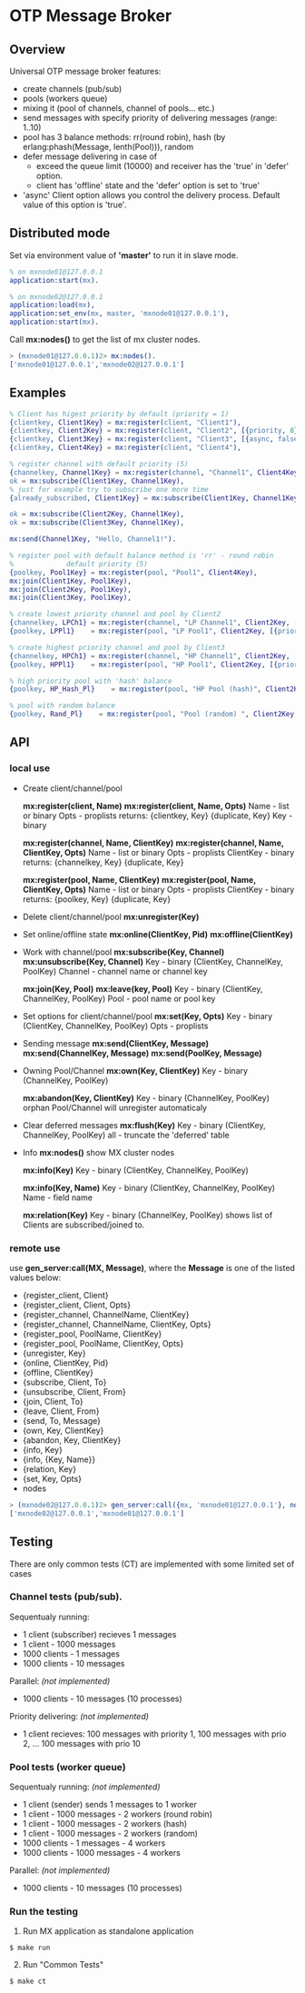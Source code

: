 # OTP Message Broker

## Overview

Universal OTP message broker features:
* create channels (pub/sub)
* pools (workers queue)
* mixing it (pool of channels, channel of pools... etc.)
* send messages with specify priority of delivering messages (range: 1..10)
* pool has 3 balance methods: rr(round robin), hash (by erlang:phash(Message, lenth(Pool))), random
* defer message delivering in case of
    - exceed the queue limit (10000) and receiver has the 'true' in 'defer' option.
    - client has 'offline' state and the 'defer' option is set to 'true'
* 'async' Client option allows you control the delivery process. Default value of this option is 'true'.

## Distributed mode

Set via environment value of **'master'** to run it in slave mode.
```erlang
% on mxnode01@127.0.0.1
application:start(mx).
```
```erlang
% on mxnode02@127.0.0.1
application:load(mx),
application:set_env(mx, master, 'mxnode01@127.0.0.1'),
application:start(mx).
```

Call **mx:nodes()** to get the list of mx cluster nodes.

```erlang
> (mxnode01@127.0.0.1)2> mx:nodes().
['mxnode01@127.0.0.1','mxnode02@127.0.0.1']
```


## Examples

```erlang
% Client has higest priority by default (priority = 1)
{clientkey, Client1Key} = mx:register(client, "Client1"),
{clientkey, Client2Key} = mx:register(client, "Client2", [{priority, 8}]),
{clientkey, Client3Key} = mx:register(client, "Client3", [{async, false}, {defer, true}]),
{clientkey, Client4Key} = mx:register(client, "Client4"),

% register channel with default priority (5)
{channelkey, Channel1Key} = mx:register(channel, "Channel1", Client4Key),
ok = mx:subscribe(Client1Key, Channel1Key),
% just for example try to subscribe one more time
{already_subscribed, Client1Key} = mx:subscribe(Client1Key, Channel1Key),

ok = mx:subscribe(Client2Key, Channel1Key),
ok = mx:subscribe(Client3Key, Channel1Key),

mx:send(Channel1Key, "Hello, Channel1!").

% register pool with default balance method is 'rr' - round robin
%             default priority (5)
{poolkey, Pool1Key} = mx:register(pool, "Pool1", Client4Key),
mx:join(Client1Key, Pool1Key),
mx:join(Client2Key, Pool1Key),
mx:join(Client3Key, Pool1Key),

% create lowest priority channel and pool by Client2
{channelkey, LPCh1} = mx:register(channel, "LP Channel1", Client2Key, [{priority, 10}]),
{poolkey, LPPl1}    = mx:register(pool, "LP Pool1", Client2Key, [{priority, 10}]),

% create highest priority channel and pool by Client3
{channelkey, HPCh1} = mx:register(channel, "HP Channel1", Client2Key, [{priority, 1}]),
{poolkey, HPPl1}    = mx:register(pool, "HP Pool1", Client2Key, [{priority, 1}]),

% high priority pool with 'hash' balance
{poolkey, HP_Hash_Pl}    = mx:register(pool, "HP Pool (hash)", Client2Key, [{priority, 1}, {balance, hash}]),

% pool with random balance
{poolkey, Rand_Pl}    = mx:register(pool, "Pool (random) ", Client2Key, [balance, hash}]),

```

## API

### local use

* Create client/channel/pool

    **mx:register(client, Name)**
    **mx:register(client, Name, Opts)**
    Name - list or binary
    Opts - proplists
    returns: {clientkey, Key}
                   {duplicate, Key}
            Key - binary

    **mx:register(channel, Name, ClientKey)**
    **mx:register(channel, Name, ClientKey, Opts)**
          Name - list or binary
          Opts - proplists
          ClientKey - binary
          returns: {channelkey, Key}
                   {duplicate, Key}

    **mx:register(pool, Name, ClientKey)**
    **mx:register(pool, Name, ClientKey, Opts)**
          Name - list or binary
          Opts - proplists
          ClientKey - binary
          returns: {poolkey, Key}
                   {duplicate, Key}

* Delete client/channel/pool
    **mx:unregister(Key)**

* Set online/offline state
    **mx:online(ClientKey, Pid)**
    **mx:offline(ClientKey)**

* Work with channel/pool
    **mx:subscribe(Key, Channel)**
    **mx:unsubscribe(Key, Channel)**
          Key - binary (ClientKey, ChannelKey, PoolKey)
          Channel - channel name or channel key

    **mx:join(Key, Pool)**
    **mx:leave(key, Pool)**
          Key - binary (ClientKey, ChannelKey, PoolKey)
          Pool - pool name or pool key

* Set options for client/channel/pool
    **mx:set(Key, Opts)**
          Key - binary (ClientKey, ChannelKey, PoolKey)
          Opts - proplists

* Sending message
  **mx:send(ClientKey, Message)**
  **mx:send(ChannelKey, Message)**
  **mx:send(PoolKey, Message)**

* Owning Pool/Channel
  **mx:own(Key, ClientKey)**
          Key - binary (ChannelKey, PoolKey)

  **mx:abandon(Key, ClientKey)**
          Key - binary (ChannelKey, PoolKey)
          orphan Pool/Channel will unregister automaticaly

* Clear deferred messages
    **mx:flush(Key)**
        Key - binary (ClientKey, ChannelKey, PoolKey)
        all - truncate the 'deferred' table

* Info
    **mx:nodes()**
        show MX cluster nodes

    **mx:info(Key)**
          Key - binary (ClientKey, ChannelKey, PoolKey)

    **mx:info(Key, Name)**
          Key - binary (ClientKey, ChannelKey, PoolKey)
          Name - field name

    **mx:relation(Key)**
          Key - binary (ChannelKey, PoolKey)
          shows list of Clients are subscribed/joined to.


### remote use

use **gen_server:call(MX, Message)**, where the **Message** is one of the listed values below:
- {register_client, Client}
- {register_client, Client, Opts}
- {register_channel, ChannelName, ClientKey}
- {register_channel, ChannelName, ClientKey, Opts}
- {register_pool, PoolName, ClientKey}
- {register_pool, PoolName, ClientKey, Opts}
- {unregister, Key}
- {online, ClientKey, Pid}
- {offline, ClientKey}
- {subscribe, Client, To}
- {unsubscribe, Client, From}
- {join, Client, To}
- {leave, Client, From}
- {send, To, Message}
- {own, Key, ClientKey}
- {abandon, Key, ClientKey}
- {info, Key}
- {info, {Key, Name}}
- {relation, Key}
- {set, Key, Opts}
- nodes

```erlang
> (mxnode02@127.0.0.1)2> gen_server:call({mx, 'mxnode01@127.0.0.1'}, nodes).
['mxnode02@127.0.0.1','mxnode01@127.0.0.1']
```

## Testing

There are only common tests (CT) are implemented with some limited set of cases

### Channel tests (pub/sub).

Sequentualy running:

  * 1 client (subscriber) recieves 1 messages
  * 1 client - 1000 messages
  * 1000 clients - 1 messages
  * 1000 clients - 10 messages

Parallel: _(not implemented)_
  * 1000 clients - 10 messages (10 processes)

Priority delivering: _(not implemented)_
   * 1 client recieves: 
    100 messages with priority 1, 
    100 messages with prio 2,
    ...
    100 messages with prio 10
    

### Pool tests (worker queue)

Sequentualy running: _(not implemented)_

  * 1 client (sender) sends 1 messages to 1 worker
  * 1 client - 1000 messages - 2 workers (round robin)
  * 1 client - 1000 messages - 2 workers (hash)
  * 1 client - 1000 messages - 2 workers (random)
  * 1000 clients - 1 messages - 4 workers
  * 1000 clients - 1000 messages - 4 workers

Parallel: _(not implemented)_
  * 1000 clients - 10 messages (10 processes)

### Run the testing
1. Run MX application as standalone application

```shell
$ make run
```

2. Run "Common Tests"

```shell
$ make ct
```


